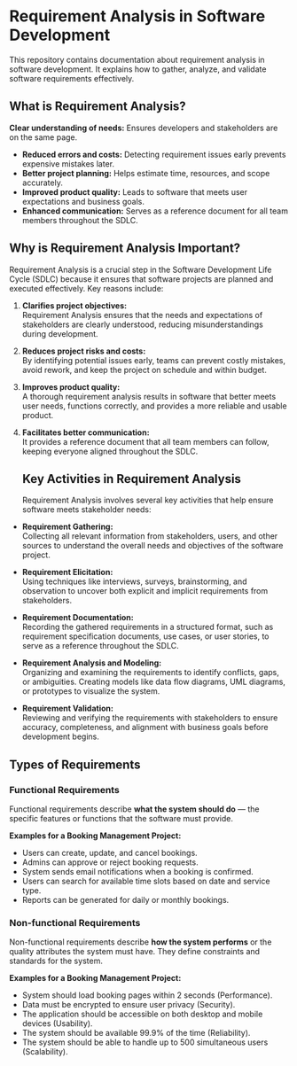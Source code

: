 # Requirement Analysis in Software Development
This repository contains documentation about requirement analysis in software development. It explains how to gather, analyze, and validate software requirements effectively.
## What is Requirement Analysis?
**Clear understanding of needs:** Ensures developers and stakeholders are on the same page.
- **Reduced errors and costs:** Detecting requirement issues early prevents expensive mistakes later.
- **Better project planning:** Helps estimate time, resources, and scope accurately.
- **Improved product quality:** Leads to software that meets user expectations and business goals.
- **Enhanced communication:** Serves as a reference document for all team members throughout the SDLC.
## Why is Requirement Analysis Important?
Requirement Analysis is a crucial step in the Software Development Life Cycle (SDLC) because it ensures that software projects are planned and executed effectively. Key reasons include:

1. **Clarifies project objectives:**  
   Requirement Analysis ensures that the needs and expectations of stakeholders are clearly understood, reducing misunderstandings during development.

2. **Reduces project risks and costs:**  
   By identifying potential issues early, teams can prevent costly mistakes, avoid rework, and keep the project on schedule and within budget.

3. **Improves product quality:**  
   A thorough requirement analysis results in software that better meets user needs, functions correctly, and provides a more reliable and usable product.

4. **Facilitates better communication:**  
   It provides a reference document that all team members can follow, keeping everyone aligned throughout the SDLC.
   ## Key Activities in Requirement Analysis
   Requirement Analysis involves several key activities that help ensure software meets stakeholder needs:

- **Requirement Gathering:**  
  Collecting all relevant information from stakeholders, users, and other sources to understand the overall needs and objectives of the software project.

- **Requirement Elicitation:**  
  Using techniques like interviews, surveys, brainstorming, and observation to uncover both explicit and implicit requirements from stakeholders.

- **Requirement Documentation:**  
  Recording the gathered requirements in a structured format, such as requirement specification documents, use cases, or user stories, to serve as a reference throughout the SDLC.

- **Requirement Analysis and Modeling:**  
  Organizing and examining the requirements to identify conflicts, gaps, or ambiguities. Creating models like data flow diagrams, UML diagrams, or prototypes to visualize the system.

- **Requirement Validation:**  
  Reviewing and verifying the requirements with stakeholders to ensure accuracy, completeness, and alignment with business goals before development begins.
## Types of Requirements
### Functional Requirements
Functional requirements describe **what the system should do** — the specific features or functions that the software must provide.

**Examples for a Booking Management Project:**
- Users can create, update, and cancel bookings.
- Admins can approve or reject booking requests.
- System sends email notifications when a booking is confirmed.
- Users can search for available time slots based on date and service type.
- Reports can be generated for daily or monthly bookings.
### Non-functional Requirements
Non-functional requirements describe **how the system performs** or the quality attributes the system must have. They define constraints and standards for the system.

**Examples for a Booking Management Project:**
- System should load booking pages within 2 seconds (Performance).  
- Data must be encrypted to ensure user privacy (Security).  
- The application should be accessible on both desktop and mobile devices (Usability).  
- The system should be available 99.9% of the time (Reliability).  
- The system should be able to handle up to 500 simultaneous users (Scalability).